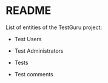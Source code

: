 # README

List of entities of the TestGuru project:

- Test Users

- Test Administrators

- Tests

- Test comments
